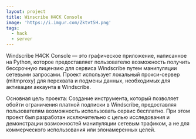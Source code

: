 ```yaml
---
layout: project
title: Winscribe H4CK Console
image: 'https://i.imgur.com/Zktvt5H.png'
tags:
  - hack
  - server
---
```

Windscribe H4CK Console — это графическое приложение, написанное на Python, которое предоставляет пользователю возможность получить бессрочную лицензию для сервиса Windscribe путем манипуляции сетевыми запросами. Проект использует локальный прокси-сервер (mitmproxy) для перехвата и подмены данных, необходимых для активации аккаунта в Windscribe.

Основная цель проекта:
Создание инструмента, который позволяет обойти ограничения платной подписки в Windscribe, предоставляя пользователям возможность использовать сервис бесплатно. При этом проект был разработан исключительно с целью исследования и демонстрации возможностей манипуляции сетевым трафиком, а не для коммерческого использования или злонамеренных целей.

